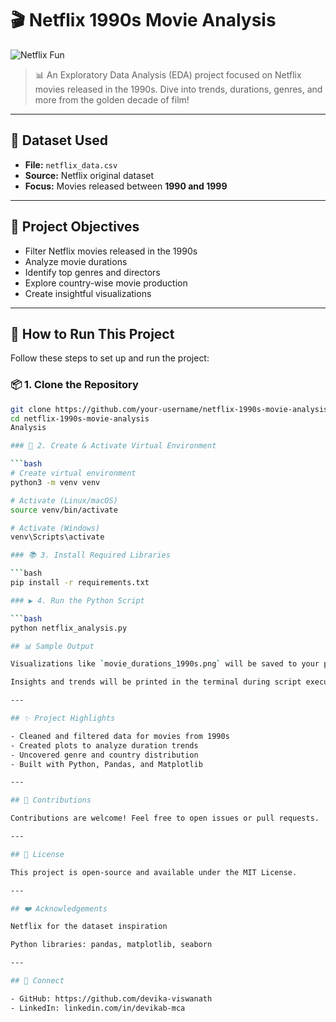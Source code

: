 # 🎬 Netflix 1990s Movie Analysis

![Netflix Fun](https://media.giphy.com/media/l0MYB8Ory7Hqefo9a/giphy.gif)


> 📊 An Exploratory Data Analysis (EDA) project focused on Netflix movies released in the 1990s. Dive into trends, durations, genres, and more from the golden decade of film!

---

## 📁 Dataset Used

- **File:** `netflix_data.csv`
- **Source:** Netflix original dataset
- **Focus:** Movies released between **1990 and 1999**

---

## 📌 Project Objectives

- Filter Netflix movies released in the 1990s
- Analyze movie durations
- Identify top genres and directors
- Explore country-wise movie production
- Create insightful visualizations

---

## 🧪 How to Run This Project

Follow these steps to set up and run the project:

### 📦 1. Clone the Repository

```bash
git clone https://github.com/your-username/netflix-1990s-movie-analysis.git
cd netflix-1990s-movie-analysis
Analysis

### 🧰 2. Create & Activate Virtual Environment

```bash
# Create virtual environment
python3 -m venv venv

# Activate (Linux/macOS)
source venv/bin/activate

# Activate (Windows)
venv\Scripts\activate

### 📚 3. Install Required Libraries

```bash
pip install -r requirements.txt

### ▶️ 4. Run the Python Script

```bash
python netflix_analysis.py

## 📊 Sample Output

Visualizations like `movie_durations_1990s.png` will be saved to your project folder.

Insights and trends will be printed in the terminal during script execution.

---

## ✨ Project Highlights

- Cleaned and filtered data for movies from 1990s  
- Created plots to analyze duration trends  
- Uncovered genre and country distribution  
- Built with Python, Pandas, and Matplotlib  

---

## 🤝 Contributions

Contributions are welcome! Feel free to open issues or pull requests.

---

## 📜 License

This project is open-source and available under the MIT License.

---

## ❤️ Acknowledgements

Netflix for the dataset inspiration

Python libraries: pandas, matplotlib, seaborn

---

## 🔗 Connect

- GitHub: https://github.com/devika-viswanath  
- LinkedIn: linkedin.com/in/devikab-mca
